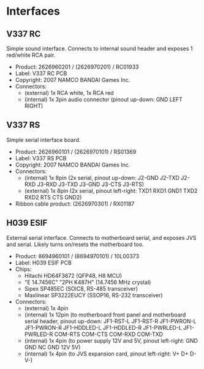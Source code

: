 # Interfaces

## V337 RC

Simple sound interface. Connects to internal sound header and exposes 1 red/white RCA pair.

* Product: 2626960201 / (2626970201) / RC01933
* Label: V337 RC PCB
* Copyright: 2007 NAMCO BANDAI Games Inc.
* Connectors:
  - (external) 1x RCA white, 1x RCA red
  - (internal) 1x 3pin audio connector (pinout up-down: GND LEFT RIGHT)

## V337 RS

Simple serial interface board.

* Product: 2626960101 / (2626970101) / RS01369
* Label: V337 RS PCB
* Copyright: 2007 NAMCO BANDAI Games Inc.
* Connectors:
  - (internal) 1x 8pin (2x serial, pinout up-down: J2-GND J2-TXD J2-RXD J3-RXD J3-TXD J3-GND J3-CTS J3-RTS)
  - (external) 1x 8pin (2x serial, pinout left-right: TXD1 RXD1 GND1 TXD2 RXD2 RTS CTS GND2)
* Ribbon cable product: (2626970301) / RX01187

## H039 ESIF

External serial interface. Connects to motherboard serial, and exposes JVS and serial. Likely turns on/resets the motherboard too.

* Product: 8694960101 / (8694970101) / 10L00373
* Label: H039 ESIF PCB
* Chips:
  - Hitachi HD64F3672 (QFP48, H8 MCU)
  - "E 14.7456C" "2PH K487H" (14.7456 MHz crystal)
  - Sipex SP485EC (SOIC8, RS-485 transceiver)
  - Maxlinear SP3222EUCY (SSOP16, RS-232 transceiver)
* Connectors:
  - (external) 1x 4pin
  - (internal) 1x 12pin (to motherboard front panel and motherboard serial header, pinout up-down: JF1-RST-L JF1-RST-R JF1-PWRON-L JF1-PWRON-R JF1-HDDLED-L JF1-HDDLED-R JF1-PWRLED-L JF1-PWRLED-R COM-RTS COM-CTS COM-RXD COM-TXD
  - (internal) 1x 4pin (to power supply 12V and 5V, pinout left-right: GND GND NC GND 12V 5V)
  - (internal) 1x 4pin (to JVS expansion card, pinout left-right: V+ D+ D- V-)

